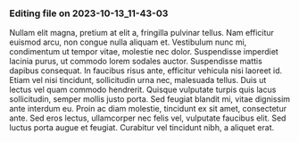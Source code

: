 

### Editing file on 2023-10-13_11-43-03

Nullam elit magna, pretium at elit a, fringilla pulvinar tellus. Nam efficitur euismod arcu, non congue nulla aliquam et. Vestibulum nunc mi, condimentum ut tempor vitae, molestie nec dolor. Suspendisse imperdiet lacinia purus, ut commodo lorem sodales auctor. Suspendisse mattis dapibus consequat. In faucibus risus ante, efficitur vehicula nisi laoreet id. Etiam vel nisi tincidunt, sollicitudin urna nec, malesuada tellus.
Duis ut lectus vel quam commodo hendrerit. Quisque vulputate turpis quis lacus sollicitudin, semper mollis justo porta. Sed feugiat blandit mi, vitae dignissim ante interdum eu. Proin ac diam molestie, tincidunt ex sit amet, consectetur ante. Sed eros lectus, ullamcorper nec felis vel, vulputate faucibus elit. Sed luctus porta augue et feugiat. Curabitur vel tincidunt nibh, a aliquet erat.



